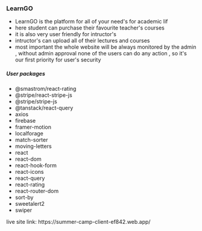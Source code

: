 <h3>LearnGO</h3>
<ul>
    <li>LearnGO is the platform for all of your need's for academic lif </li>
    <li>here student can purchase their favourite teacher's courses </li>
    <li>it is also very user friendly for intructor's </li>
    <li>intructor's can upload all of their lectures and courses</li>
    <li>most important the whole website will be always monitored by the admin , without admin approval none of the users can do any action , so it's our first priority for user's security</li>
</ul>
<h5>User packages</h5>
<ul>
    <li>@smastrom/react-rating</li>
    <li>@stripe/react-stripe-js</li>
    <li>@stripe/stripe-js</li>
    <li>@tanstack/react-query</li>
    <li>axios</li>
    <li>firebase</li>
    <li>framer-motion</li>
    <li>localforage</li>
    <li>match-sorter</li>
    <li>moving-letters</li>
    <li>react</li>
    <li>react-dom</li>
    <li>react-hook-form</li>
    <li>react-icons</li>
    <li>react-query</li>
    <li>react-rating</li>
    <li>react-router-dom</li>
    <li>sort-by</li>
    <li>sweetalert2</li>
    <li>swiper</li>
</ul>
<p>live site link: https://summer-camp-client-ef842.web.app/ </p>
